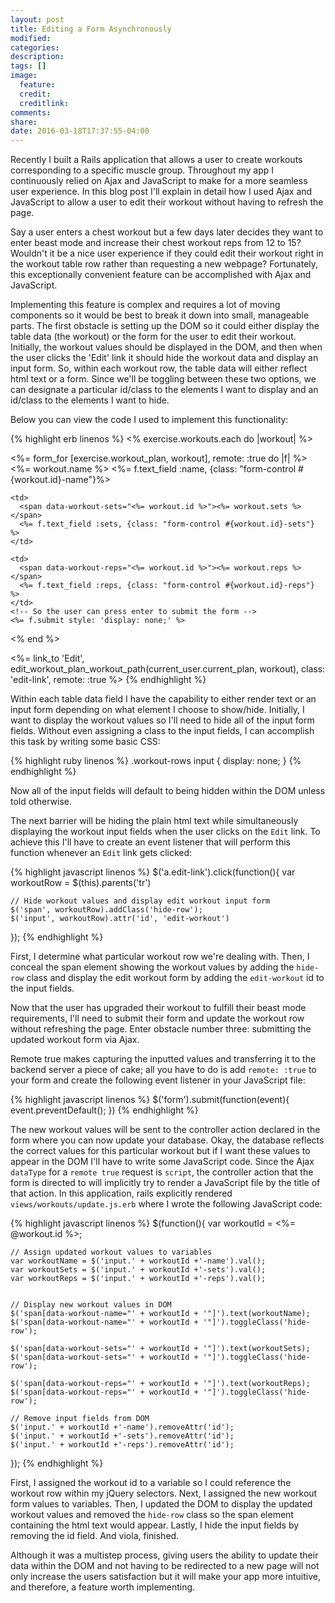 ```yaml
---
layout: post
title: Editing a Form Asynchronously
modified:
categories:
description:
tags: []
image:
  feature:
  credit:
  creditlink:
comments:
share:
date: 2016-03-18T17:37:55-04:00
---
```


Recently I built a Rails application that allows a user to create workouts corresponding to a specific muscle group. Throughout my app I continuously relied on Ajax and JavaScript to make for a more seamless user experience. In this blog post I'll explain in detail how I used Ajax and JavaScript to allow a user to edit their workout without having to refresh the page.

Say a user enters a chest workout but a few days later decides they want to enter beast mode and increase their chest workout reps from 12 to 15? Wouldn't it be a nice user experience if they could edit their workout right in the workout table row rather than requesting a new webpage? Fortunately, this exceptionally convenient feature can be accomplished with Ajax and JavaScript.

Implementing this feature is complex and requires a lot of moving components so it would be best to break it down into small, manageable parts. The first obstacle is setting up the DOM so it could either display the table data (the workout) or the form for the user to edit their workout. Initially, the workout values should be displayed in the DOM, and then when the user clicks the 'Edit' link it should hide the workout data and display an input form. So, within each workout row, the table data will either reflect html text or a form. Since we'll be toggling between these two options, we can designate a particular id/class to the elements I want to display and an id/class to the elements I want to hide.

Below you can view the code I used to implement this functionality:

{% highlight erb linenos %}
<% exercise.workouts.each do |workout| %>
  <!-- Workout row -->
  <tr class="workout-rows" data-muscle-group-id="<%= exercise.muscle_group.id %>" data-workout-id="<%= workout.id %>">

  <%= form_for [exercise.workout_plan, workout], remote: :true do |f| %>
    <!-- Either display the html text or the form input -->
    <td>
      <span data-workout-name="<%= workout.id %>"><%= workout.name %></span>
      <%= f.text_field :name, {class: "form-control #{workout.id}-name"}%>
    </td>

    <td>
      <span data-workout-sets="<%= workout.id %>"><%= workout.sets %></span>
      <%= f.text_field :sets, {class: "form-control #{workout.id}-sets"} %>
    </td>

    <td>
      <span data-workout-reps="<%= workout.id %>"><%= workout.reps %></span>
      <%= f.text_field :reps, {class: "form-control #{workout.id}-reps"} %>
    </td>
    <!-- So the user can press enter to submit the form -->
    <%= f.submit style: 'display: none;' %>
  <% end %>

  <td><%= link_to 'Edit', edit_workout_plan_workout_path(current_user.current_plan,
  workout), class: 'edit-link', remote: :true %></td>
{% endhighlight %}

Within each table data field I have the capability to either render text or an input form depending on what element I  choose to show/hide. Initially, I want to display the workout values so I'll need to hide all of the input form fields. Without even assigning a class to the input fields, I can accomplish this task by writing some basic CSS:

{% highlight ruby linenos %}
.workout-rows input {
  display: none;
}
{% endhighlight %}

Now all of the input fields will default to being hidden within the DOM unless told otherwise.

The next barrier will be hiding the plain html text while simultaneously displaying the workout input fields when the user clicks on the `Edit` link. To achieve this I'll have to create an event listener that will perform this function whenever an `Edit` link gets clicked:

{% highlight javascript linenos %}
  $('a.edit-link').click(function(){
    var workoutRow = $(this).parents('tr')

    // Hide workout values and display edit workout input form
    $('span', workoutRow).addClass('hide-row');
    $('input', workoutRow).attr('id', 'edit-workout')
  });
{% endhighlight %}

First, I determine what particular workout row we're dealing with. Then, I conceal the span element showing the workout values by adding the `hide-row` class and display the edit workout form by adding the `edit-workout` id to the input fields.

Now that the user has upgraded their workout to fulfill their beast mode requirements, I'll need to submit their form and update the workout row without refreshing the page. Enter obstacle number three: submitting the updated workout form via Ajax.

Remote true makes capturing the inputted values and transferring it to the backend server a piece of cake; all you have to do is add `remote: :true` to your form and create the following event listener in your JavaScript file:

{% highlight javascript linenos %}
  $('form').submit(function(event){
    event.preventDefault();
  })
{% endhighlight %}

The new workout values will be sent to the controller action declared in the form where you can now update your database. Okay, the database reflects the correct values for this particular workout but if I want these values to appear in the DOM I'll have to write some JavaScript code. Since the Ajax `dataType` for a `remote true` request is `script`, the controller action that the form is directed to will implicitly try to render a JavaScript file by the title of that action. In this application, rails explicitly rendered `views/workouts/update.js.erb` where I wrote the following JavaScript code:

{% highlight javascript linenos %}
  $(function(){
    var workoutId = <%= @workout.id %>;

    // Assign updated workout values to variables
    var workoutName = $('input.' + workoutId +'-name').val();
    var workoutSets = $('input.' + workoutId +'-sets').val();
    var workoutReps = $('input.' + workoutId +'-reps').val();


    // Display new workout values in DOM
    $('span[data-workout-name="' + workoutId + '"]').text(workoutName);
    $('span[data-workout-name="' + workoutId + '"]').toggleClass('hide-row');

    $('span[data-workout-sets="' + workoutId + '"]').text(workoutSets);
    $('span[data-workout-sets="' + workoutId + '"]').toggleClass('hide-row');

    $('span[data-workout-reps="' + workoutId + '"]').text(workoutReps);
    $('span[data-workout-reps="' + workoutId + '"]').toggleClass('hide-row');

    // Remove input fields from DOM
    $('input.' + workoutId +'-name').removeAttr('id');
    $('input.' + workoutId +'-sets').removeAttr('id');
    $('input.' + workoutId +'-reps').removeAttr('id');
  });
{% endhighlight %}

First, I assigned the workout id to a variable so I could reference the workout row within my jQuery selectors. Next, I assigned the new workout form values to variables. Then, I updated the DOM to display the updated workout values and removed the `hide-row` class so the span element containing the html text would appear. Lastly, I hide the input fields by removing the id field. And viola, finished.

Although it was a multistep process, giving users the ability to update their data within the DOM and not having to be redirected to a new page will not only increase the users satisfaction but it will make your app more intuitive, and therefore, a feature worth implementing.
